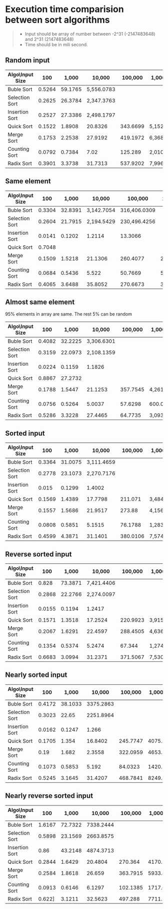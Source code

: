 # Execution time comparision between sort algorithms

> - Input should be array of number between -2^31 (-2147483648) and 2^31 (2147483648)
> - Time should be in mili second.

## Random input

| Algo\Input Size | 100    | 1,000   | 10,000     | 100,000  | 1,000,000  | 10,000,000  |
| --------------- | ------ | ------- | ---------- | -------- | ---------- | ----------- |
| Buble Sort      | 0.5264 | 59.1765 | 5,556.0783 |          |            |             |
| Selection Sort  | 0.2625 | 26.3784 | 2,347.3763 |          |            |             |
| Insertion Sort  | 0.2527 | 27.3386 | 2,498.1797 |          |            |             |
| Quick Sort      | 0.1522 | 1.8908  | 20.8326    | 343.6699 | 5,152.5306 | 57,413.6003 |
| Merge Sort      | 0.1753 | 2.2538  | 27.9192    | 419.1972 | 6,368.5925 | 67,431.2088 |
| Counting Sort   | 0.0792 | 0.7384  | 7.02       | 125.289  | 2,010.2801 | 24,055.3989 |
| Radix Sort      | 0.3901 | 3.3738  | 31.7313    | 537.9202 | 7,996.9548 | 94,220.8642 |

## Same element

| Algo\Input Size | 100    | 1,000   | 10,000     | 100,000      | 1,000,000  | 10,000,000  |
| --------------- | ------ | ------- | ---------- | ------------ | ---------- | ----------- |
| Buble Sort      | 0.3304 | 32.8391 | 3,142.7054 | 316,406.0309 |            |             |
| Selection Sort  | 0.2604 | 21.7915 | 2,194.5429 | 230,496.4256 |            |             |
| Insertion Sort  | 0.0141 | 0.1202  | 1.2114     | 13.3066      |            |             |
| Quick Sort      | 0.7048 |         |            |              |            |             |
| Merge Sort      | 0.1509 | 1.5218  | 21.1306    | 260.4077     | 2,997.7434 | 37,409.6558 |
| Counting Sort   | 0.0684 | 0.5436  | 5.522      | 50.7669      | 549.5663   | 5,852.4766  |
| Radix Sort      | 0.4065 | 3.6488  | 35.8052    | 270.6673     | 3,659.5638 | 30,063.9153 |

## Almost same element

95% elements in array are same. The rest 5% can be random

| Algo\Input Size | 100    | 1,000   | 10,000     | 100,000  | 1,000,000  | 10,000,000  |
| --------------- | ------ | ------- | ---------- | -------- | ---------- | ----------- |
| Buble Sort      | 0.4082 | 32.2225 | 3,306.6301 |          |            |             |
| Selection Sort  | 0.3159 | 22.0973 | 2,108.1359 |          |            |             |
| Insertion Sort  | 0.0224 | 0.1159  | 1.1826     |          |            |             |
| Quick Sort      | 0.8867 | 27.2732 |            |          |            |             |
| Merge Sort      | 0.1788 | 1.5447  | 21.1253    | 357.7545 | 4,261.3809 | 51,576.7066 |
| Counting Sort   | 0.0756 | 0.5264  | 5.0037     | 57.6298  | 600.0543   | 7,348.5482  |
| Radix Sort      | 0.5286 | 3.3228  | 27.4465    | 64.7735  | 3,093.3654 | 40,118.5639 |

## Sorted input

| Algo\Input Size | 100    | 1,000   | 10,000     | 100,000  | 1,000,000  | 10,000,000  |
| --------------- | ------ | ------- | ---------- | -------- | ---------- | ----------- |
| Buble Sort      | 0.3364 | 31.0075 | 3,111.4659 |          |            |             |
| Selection Sort  | 0.2778 | 23.1073 | 2,270.7176 |          |            |             |
| Insertion Sort  | 0.015  | 0.1299  | 1.4002     |          |            |             |
| Quick Sort      | 0.1569 | 1.4389  | 17.7798    | 211.071  | 3,484.8995 | 47,828.6235 |
| Merge Sort      | 0.1557 | 1.5686  | 21.9517    | 273.88   | 4,156.8232 | 59,128.6671 |
| Counting Sort   | 0.0808 | 0.5851  | 5.1515     | 76.1788  | 1,283.8798 | 15,309.3281 |
| Radix Sort      | 0.4599 | 4.3871  | 31.1401    | 380.0106 | 7,574.0941 | 95,626.0257 |

## Reverse sorted input

| Algo\Input Size | 100    | 1,000   | 10,000     | 100,000  | 1,000,000  | 10,000,000  |
| --------------- | ------ | ------- | ---------- | -------- | ---------- | ----------- |
| Buble Sort      | 0.828  | 73.3871 | 7,421.4406 |          |            |             |
| Selection Sort  | 0.2868 | 22.2766 | 2,274.0097 |          |            |             |
| Insertion Sort  | 0.0155 | 0.1194  | 1.2417     |          |            |             |
| Quick Sort      | 0.1571 | 1.3518  | 17.2524    | 220.9923 | 3,915.3886 | 54,012.0628 |
| Merge Sort      | 0.2067 | 1.6291  | 22.4597    | 288.4505 | 4,636.0533 | 68,400.0361 |
| Counting Sort   | 0.1354 | 0.5374  | 5.2474     | 67.344   | 1,274.996  | 15,983.67   |
| Radix Sort      | 0.6683 | 3.0994  | 31.2371    | 371.5067 | 7,530.3574 | 96,053.2932 |

## Nearly sorted input

| Algo\Input Size | 100    | 1,000   | 10,000    | 100,000  | 1,000,000 | 10,000,000 |
| --------------- | ------ | ------- | --------- | -------- | --------- | ---------- |
| Buble Sort      | 0.4172 | 38.1033 | 3375.2863 |          |           |            |
| Selection Sort  | 0.3023 | 22.65   | 2251.8964 |          |           |            |
| Insertion Sort  | 0.0162 | 0.1247  | 1.266     |          |           |            |
| Quick Sort      | 0.1705 | 1.354   | 16.8402   | 245.7747 | 4075.8231 | 56707.0527 |
| Merge Sort      | 0.19   | 1.682   | 2.3558    | 322.0959 | 4653.5695 | 64078.6579 |
| Counting Sort   | 0.1073 | 0.5853  | 5.192     | 84.0323  | 1420.2964 | 15762.6135 |
| Radix Sort      | 0.5245 | 3.1645  | 31.4207   | 468.7841 | 8249.881  | 94086.8828 |

## Nearly reverse sorted input

| Algo\Input Size | 100    | 1,000   | 10,000    | 100,000  | 1,000,000 | 10,000,000  |
| --------------- | ------ | ------- | --------- | -------- | --------- | ----------- |
| Buble Sort      | 1.6167 | 72.7322 | 7338.2444 |          |           |             |
| Selection Sort  | 0.5898 | 23.1569 | 2663.8575 |          |           |             |
| Insertion Sort  | 0.86   | 43.2148 | 4874.3713 |          |           |             |
| Quick Sort      | 0.2844 | 1.6429  | 20.4804   | 270.364  | 4170.2898 | 61466.0013  |
| Merge Sort      | 0.2584 | 1.8618  | 26.659    | 363.7915 | 5933.4381 | 89043.7193  |
| Counting Sort   | 0.0913 | 0.6146  | 6.1297    | 102.1385 | 1717.0868 | 21085.778   |
| Radix Sort      | 0.622] | 3.1211  | 32.5623   | 497.288  | 7711.7755 | 97265.9812I |
